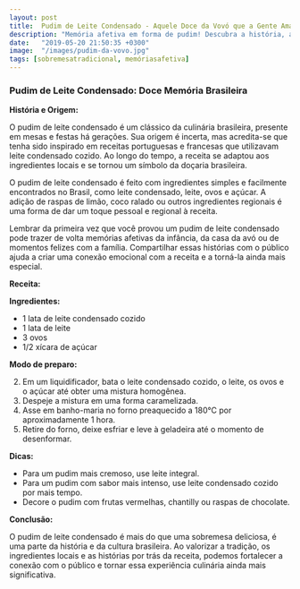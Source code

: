 ```yaml
---
layout: post
title:  Pudim de Leite Condensado - Aquele Doce da Vovó que a Gente Ama
description: "Memória afetiva em forma de pudim! Descubra a história, a origem e uma receita deliciosa desse clássico brasileiro."
date:   "2019-05-20 21:50:35 +0300"
image:  "/images/pudim-da-vovo.jpg"
tags: [sobremesatradicional, memóriasafetiva]
---
```


### Pudim de Leite Condensado: Doce Memória Brasileira

**História e Origem:**

O pudim de leite condensado é um clássico da culinária brasileira, presente em mesas e festas há gerações. Sua origem é incerta, mas acredita-se que tenha sido inspirado em receitas portuguesas e francesas que utilizavam leite condensado cozido. Ao longo do tempo, a receita se adaptou aos ingredientes locais e se tornou um símbolo da doçaria brasileira.

O pudim de leite condensado é feito com ingredientes simples e facilmente encontrados no Brasil, como leite condensado, leite, ovos e açúcar. A adição de raspas de limão, coco ralado ou outros ingredientes regionais é uma forma de dar um toque pessoal e regional à receita.

Lembrar da primeira vez que você provou um pudim de leite condensado pode trazer de volta memórias afetivas da infância, da casa da avó ou de momentos felizes com a família. Compartilhar essas histórias com o público ajuda a criar uma conexão emocional com a receita e a torná-la ainda mais especial.

**Receita:**

**Ingredientes:**

-   1 lata de leite condensado cozido
-   1 lata de leite
-   3 ovos
-   1/2 xícara de açúcar

**Modo de preparo:**

2.  Em um liquidificador, bata o leite condensado cozido, o leite, os ovos e o açúcar até obter uma mistura homogênea.
4.  Despeje a mistura em uma forma caramelizada.
6.  Asse em banho-maria no forno preaquecido a 180°C por aproximadamente 1 hora.
8.  Retire do forno, deixe esfriar e leve à geladeira até o momento de desenformar.

**Dicas:**

-   Para um pudim mais cremoso, use leite integral.
-   Para um pudim com sabor mais intenso, use leite condensado cozido por mais tempo.
-   Decore o pudim com frutas vermelhas, chantilly ou raspas de chocolate.

**Conclusão:**

O pudim de leite condensado é mais do que uma sobremesa deliciosa, é uma parte da história e da cultura brasileira. Ao valorizar a tradição, os ingredientes locais e as histórias por trás da receita, podemos fortalecer a conexão com o público e tornar essa experiência culinária ainda mais significativa.
